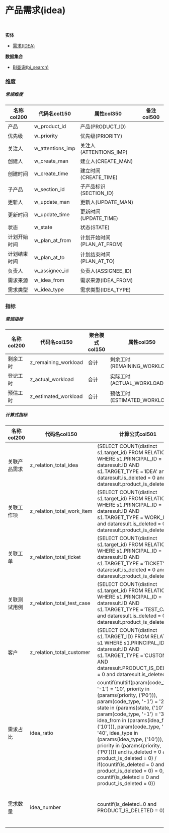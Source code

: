 # 产品需求(idea)  <!-- {docsify-ignore-all} -->


<br>
<p class="panel-title"><b>实体</b></p>

* [需求(IDEA)](module/ProdMgmt/idea)



<p class="panel-title"><b>数据集合</b></p>

* [BI查询(bi_search)](module/ProdMgmt/idea/dataset/bi_search)

### 维度
##### 常规维度
|    名称col200   | 代码名col150      | 属性col350    |  备注col500  |
| --------  |------------| -----   |  --------|
|产品|w_product_id|产品(PRODUCT_ID)||
|优先级|w_priority|优先级(PRIORITY)||
|关注人|w_attentions_imp|关注人(ATTENTIONS_IMP)||
|创建人|w_create_man|建立人(CREATE_MAN)||
|创建时间|w_create_time|建立时间(CREATE_TIME)||
|子产品|w_section_id|子产品标识(SECTION_ID)||
|更新人|w_update_man|更新人(UPDATE_MAN)||
|更新时间|w_update_time|更新时间(UPDATE_TIME)||
|状态|w_state|状态(STATE)||
|计划开始时间|w_plan_at_from|计划开始时间(PLAN_AT_FROM)||
|计划结束时间|w_plan_at_to|计划结束时间(PLAN_AT_TO)||
|负责人|w_assignee_id|负责人(ASSIGNEE_ID)||
|需求来源|w_idea_from|需求来源(IDEA_FROM)||
|需求类型|w_idea_type|需求类型(IDEA_TYPE)||

### 指标
##### 常规指标
|    名称col200   | 代码名col150 |  聚合模式col150  | 属性col350      |  备注col500  |
| --------  |------------| -----   |  --------|--------|
|剩余工时|z_remaining_workload|合计|剩余工时(REMAINING_WORKLOAD)||
|登记工时|z_actual_workload|合计|实际工时(ACTUAL_WORKLOAD)||
|预估工时|z_estimated_workload|合计|预估工时(ESTIMATED_WORKLOAD)||
##### 计算式指标
|    名称col200   | 代码名col150  |  计算公式col501   |  备注col500  |
| --------  |------------| -----   |  --------|
|关联产品需求|z_relation_total_idea|(SELECT COUNT(distinct s1.target_id) FROM RELATION s1 WHERE s1.PRINCIPAL_ID = dataresult.ID AND s1.TARGET_TYPE ='IDEA' and dataresult.is_deleted = 0 and dataresult.product_is_deleted = 0)||
|关联工作项|z_relation_total_work_item|(SELECT COUNT(distinct s1.target_id) FROM RELATION s1 WHERE s1.PRINCIPAL_ID = dataresult.ID AND s1.TARGET_TYPE ='WORK_ITEM' and dataresult.is_deleted = 0 and dataresult.product_is_deleted = 0)||
|关联工单|z_relation_total_ticket|(SELECT COUNT(distinct s1.target_id) FROM RELATION s1 WHERE s1.PRINCIPAL_ID = dataresult.ID AND s1.TARGET_TYPE ='TICKET' and dataresult.is_deleted = 0 and dataresult.product_is_deleted = 0)||
|关联测试用例|z_relation_total_test_case|(SELECT COUNT(distinct s1.target_id) FROM RELATION s1 WHERE s1.PRINCIPAL_ID = dataresult.ID AND s1.TARGET_TYPE ='TEST_CASE' and dataresult.is_deleted = 0 and dataresult.product_is_deleted = 0)||
|客户|z_relation_total_customer|(SELECT COUNT(distinct s1.TARGET_ID) FROM RELATION s1 WHERE s1.PRINCIPAL_ID = dataresult.ID AND s1.TARGET_TYPE ='CUSTOMER' AND dataresult.PRODUCT_IS_DELETED = 0 and dataresult.is_deleted = 0)||
|需求占比|idea_ratio|countif(multiif(param(code_type, '-1') = '10', priority in (params(priority, ('P0'))), param(code_type, '-1') = '20', state in (params(state, ('10'))), param(code_type, '-1') = '30', idea_from in (params(idea_from, ('10'))), param(code_type, '10') = '40', idea_type in (params(idea_type, ('10'))), priority in (params(priority, ('P0')))) and is_deleted = 0 and product_is_deleted = 0) / if(countif(is_deleted = 0 and product_is_deleted = 0) = 0, 1, countif(is_deleted = 0 and product_is_deleted = 0))|统计不同属性产品需求的占比情况。<br>|
|需求数量|idea_number|countif(is_deleted=0 and PRODUCT_IS_DELETED = 0)|统计不同维度下的产品需求数量。<br>|

<script>
 const { createApp } = Vue
  createApp({
    data() {
      return {
      }
    },
    methods: {
    }
  }).use(ElementPlus).mount('#app')
</script>